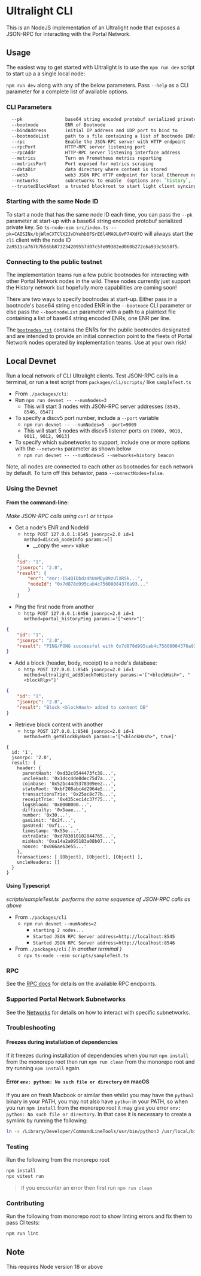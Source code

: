 # Ultralight CLI

This is an NodeJS implementation of an Ultralight node that exposes a JSON-RPC for interacting with the Portal Network.  

## Usage

The easiest way to get started with Ultralight is to use the `npm run dev` script to start up a a single local node:

`npm run dev` along with any of the below parameters.  Pass `--help` as a CLI parameter for a complete list of available options.

### CLI Parameters
```sh
  --pk                base64 string encoded protobuf serialized private key  [string]
  --bootnode          ENR of Bootnode                                        [string]
  --bindAddress       initial IP address and UDP port to bind to             [string]
  --bootnodeList      path to a file containing a list of bootnode ENRs      [string]
  --rpc               Enable the JSON-RPC server with HTTP endpoint          [boolean] [default: true]
  --rpcPort           HTTP-RPC server listening port                         [number] [default: 8545]
  --rpcAddr           HTTP-RPC server listening interface address            [string]
  --metrics           Turn on Prometheus metrics reporting                   [boolean] [default: false]
  --metricsPort       Port exposed for metrics scraping                      [number] [default: 18545]
  --dataDir           data directory where content is stored                 [string]
  --web3              web3 JSON RPC HTTP endpoint for local Ethereum node    [string]
  --networks          subnetworks to enable  (options are: `history`, `state`, `beacon`) [default: `history`]
  --trustedBlockRoot  a trusted blockroot to start light client syncing of the beacon chain [string]
```
### Starting with the same Node ID 

To start a node that has the same node ID each time, you can pass the `--pk` parameter at start-up with a base64 string encoded protobuf serialized private key.  So `ts-node-esm src/index.ts --pk=CAISINx/bjWlmCXTClX2JvDYehb8FSrE6l4MA9LGvP74XdfD` will always start the `cli` client with the node ID `2a9511ca767b7b56bb873234209557d07c5fe09382ed060b272c6a933c5658f5`.

### Connecting to the public testnet

The implementation teams run a few public bootnodes for interacting with other Portal Network nodes in the wild.  These nodes currently just support the History network but hopefully more capabilities are coming soon!

There are two ways to specify bootnodes at start-up.  Either pass in a bootnode's base64 string encoded ENR in the `--bootnode` CLI parameter or else pass the `--bootnodeList` parameter with a path to a plaintext file containing a list of base64 string encoded ENRs, one ENR per line.  

The [`bootnodes.txt`](./bootnodes.txt) contains the ENRs for the public bootnodes designated and are intended to provide an initial connection point to the fleets of Portal Network nodes operated by implementation teams.  Use at your own risk!

## Local Devnet
Run a local network of CLI Ultralight clients.  Test JSON-RPC calls in a terminal, or run a test script from `packages/cli/scripts/` like `sampleTest.ts`
- From `./packages/cli`:
- Run `npm run devnet -- --numNodes=3`
  - This will start 3 nodes with JSON-RPC server addresses `[8545, 8546, 8547]`
- To specify a discv5 port number, include a `--port` variable
  - `npm run devnet -- --numNodes=5 --port=9009`
  - This will start 5 nodes with discv5 listener ports on `[9009, 9010, 9011, 9012, 9013]`
- To specify which subnetworks to support, include one or more options with the `--networks` parameter as shown below
  - `npm run devnet -- --numNodes=5 --networks=history beacon`

Note, all nodes are connected to each other as bootnodes for each network by default.  To turn off this behavior, pass `--connectNodes=false`.

### Using the Devnet
#### From the command-line:
  *Make JSON-RPC calls using `curl` or `httpie`*
- Get a node's ENR and NodeId
  - `http POST 127.0.0.1:8545 jsonrpc=2.0 id=1 method=discv5_nodeInfo params:=[]`
    - __copy the `<enr>` value
```json
    {
    "id": "1",
    "jsonrpc": "2.0",
    "result": {
        "enr": "enr:-IS4QIDbdz4hUnMDy09zUlXR5k...",
        "nodeId": "0x7d878d995cab4c75608084376a93..."
        }
    }
```
  - Ping the first node from another
    - `http POST 127.0.0.1:8456 jsonrpc=2.0 id=1 method=portal_historyPing params:='["<enr>"]'`
```json
{
    "id": "1",
    "jsonrpc": "2.0",
    "result": "PING/PONG successful with 0x7d878d995cab4c75608084376a93..."
}
```
- Add a block (header, body, receipt) to a node's database:
    - `http POST 127.0.0.1:8545 jsonrpc=2.0 id=1 method=ultralight_addBlockToHistory params:='["<blockHash>", "<blockRlp>"]'`
```json
{
    "id": "1",
    "jsonrpc": "2.0",
    "result": "Block <blockHash> added to content DB"
}
```
- Retrieve block content with another
  - `http POST 127.0.0.1:8546 jsonrpc=2.0 id=1 method=eth_getBlockByHash params:='["<blockHash>", true]'`
```
{
  id: '1',
  jsonrpc: '2.0',
  result: {
    header: {
      parentHash: '0xd32c9544473fc38...',
      uncleHash: '0x1dcc4de8dec75d7a...',
      coinbase: '0x52bc44d5378309ee2...',
      stateRoot: '0xbf208abc4d2964e5...',
      transactionsTrie: '0x25ac8c77b...',
      receiptTrie: '0x435cec14c37f75...',
      logsBloom: '0x0000000...',
      difficulty: '0x5aae...',
      number: '0x30...',
      gasLimit: '0x2f...',
      gasUsed: '0xf1...',
      timestamp: '0x55e...',
      extraData: '0xd783010102844765...',
      mixHash: '0xa14a2a095183a08b07...',
      nonce: '0x066ae63e55...'
    },
    transactions: [ [Object], [Object], [Object] ],
    uncleHeaders: []
  }
}
```

#### Using Typescript
*scripts/sampleTest.ts` performs the same sequence of JSON-RPC calls as above*
- From `./packages/cli`
   - `npm run devnet --numNodes=2`
     - `starting 2 nodes...`
     - `Started JSON RPC Server address=http://localhost:8545`
     - `Started JSON RPC Server address=http://localhost:8546`
- From `./packages/cli` *( in another terminal )*
   - `npx ts-node --esm scripts/sampleTest.ts`

### RPC
See the [RPC docs](./RPC.md) for details on the available RPC endpoints.
  
### Supported Portal Network Subnetworks

See the [Networks](./networks.md) for details on how to interact with specific subnetworks.

### Troubleshooting

#### Freezes during installation of dependencies

If it freezes during installation of dependencies when you run `npm install` from the monorepo root then run `npm run clean` from the monorepo root and try running `npm install` again.

#### Error `env: python: No such file or directory` on macOS

If you are on fresh Macbook or similar then whilst you may have the `python3` binary in your PATH, you may not also have `python` in your PATH, so when you run `npm install` from the monorepo root it may give you error `env: python: No such file or directory`. In that case it is necessary to create a symlink by running the following:
```bash
ln -s /Library/Developer/CommandLineTools/usr/bin/python3 /usr/local/bin/python
```

### Testing

Run the following from the monorepo root
```bash
npm install
npx vitest run
```
> If you encounter an error then first run `npm run clean`

### Contributing

Run the following from monorepo root to show linting errors and fix them to pass CI tests:
```bash
npm run lint
```

## Note
This requires Node version 18 or above
